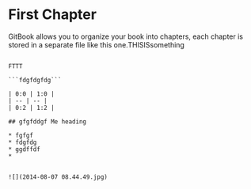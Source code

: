 # First Chapter

GitBook allows you to organize your book into chapters, each chapter is stored in a separate file like this one.THISISsomething
``````NDHRBFJRNF

FTTT

```fdgfdgfdg```

| 0:0 | 1:0 |
| -- | -- |
| 0:2 | 1:2 |

## gfgfddgf Me heading

* fgfgf
* fdgfdg
* ggdffdf
* 


![](2014-08-07 08.44.49.jpg)

